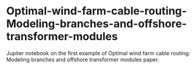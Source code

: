 # Optimal-wind-farm-cable-routing-Modeling-branches-and-offshore-transformer-modules
Jupiter notebook on the first example of Optimal wind farm cable routing: Modeling branches and offshore transformer modules paper.
